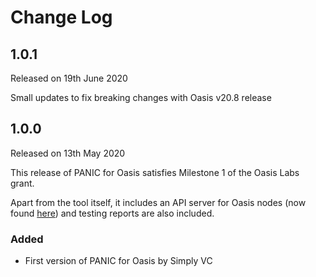 # Change Log

## 1.0.1

Released on 19th June 2020

Small updates to fix breaking changes with Oasis v20.8 release


## 1.0.0

Released on 13th May 2020

This release of PANIC for Oasis satisfies Milestone 1 of the Oasis Labs grant.

Apart from the tool itself, it includes an API server for Oasis nodes (now found [here](https://github.com/simplyvc/oasis_api_server)) and testing reports are also included.

### Added

* First version of PANIC for Oasis by Simply VC
